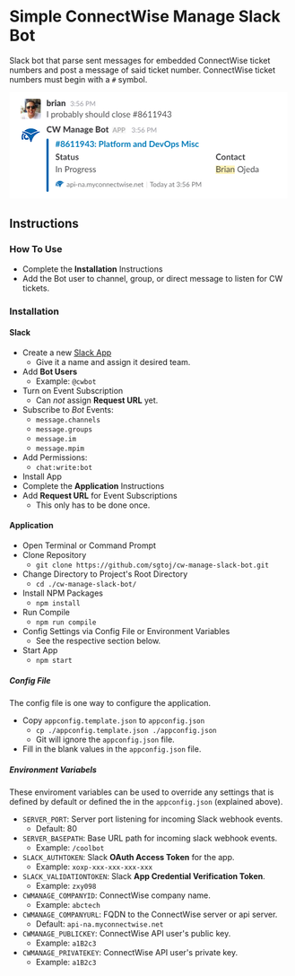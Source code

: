 # Simple ConnectWise Manage Slack Bot

Slack bot that parse sent messages for embedded ConnectWise ticket numbers and post a
message of said ticket number. ConnectWise ticket numbers must begin with a `#` symbol.

![](./resources/example.png)

## Instructions

### How To Use

- Complete the **Installation** Instructions
- Add the Bot user to channel, group, or direct message to listen for CW
  tickets.

### Installation

#### Slack

- Create a new [Slack App](https://api.slack.com/apps)
  - Give it a name and assign it desired team.
- Add **Bot Users**
  - Example: `@cwbot`
- Turn on Event Subscription
  - Can *not* assign **Request URL** yet.
- Subscribe to _Bot_ Events:
  - `message.channels`
  - `message.groups`
  - `message.im`
  - `message.mpim`
- Add Permissions:
  - `chat:write:bot`
- Install App
- Complete the **Application** Instructions
- Add **Request URL** for Event Subscriptions
  - This only has to be done once.

#### Application

- Open Terminal or Command Prompt
- Clone Repository
  - `git clone https://github.com/sgtoj/cw-manage-slack-bot.git`
- Change Directory to Project's Root Directory
  - `cd ./cw-manage-slack-bot/`
- Install NPM Packages
  - `npm install`
- Run Compile
  - `npm run compile`
- Config Settings via Config File or Environment Variables
  - See the respective section below.
- Start App
  - `npm start`

##### Config File

The config file is one way to configure the application.

- Copy `appconfig.template.json` to `appconfig.json`
  - `cp ./appconfig.template.json ./appconfig.json`
  - Git will ignore the `appconfig.json` file.
- Fill in the blank values in the `appconfig.json` file.

##### Environment Variabels

These enviroment variables can be used to override any settings that is
defined by default or defined the in the `appconfig.json` (explained above).

- `SERVER_PORT`: Server port listening for incoming Slack webhook events.
  - Default: 80
- `SERVER_BASEPATH`: Base URL path for incoming slack webhook events.
  - Example: `/coolbot`
- `SLACK_AUTHTOKEN`: Slack **OAuth Access Token** for the app.
  - Example: `xoxp-xxx-xxx-xxx-xxx`
- `SLACK_VALIDATIONTOKEN`: Slack **App Credential Verification Token**.
  - Example: `zxy098`
- `CWMANAGE_COMPANYID`: ConnectWise company name.
  - Example: `abctech`
- `CWMANAGE_COMPANYURL`: FQDN to the ConnectWise server or api server.
  - Default: `api-na.myconnectwise.net`
- `CWMANAGE_PUBLICKEY`: ConnectWise API user's public key.
  - Example: `a1B2c3`
- `CWMANAGE_PRIVATEKEY`: ConnectWise API user's private key.
  - Example: `a1B2c3`